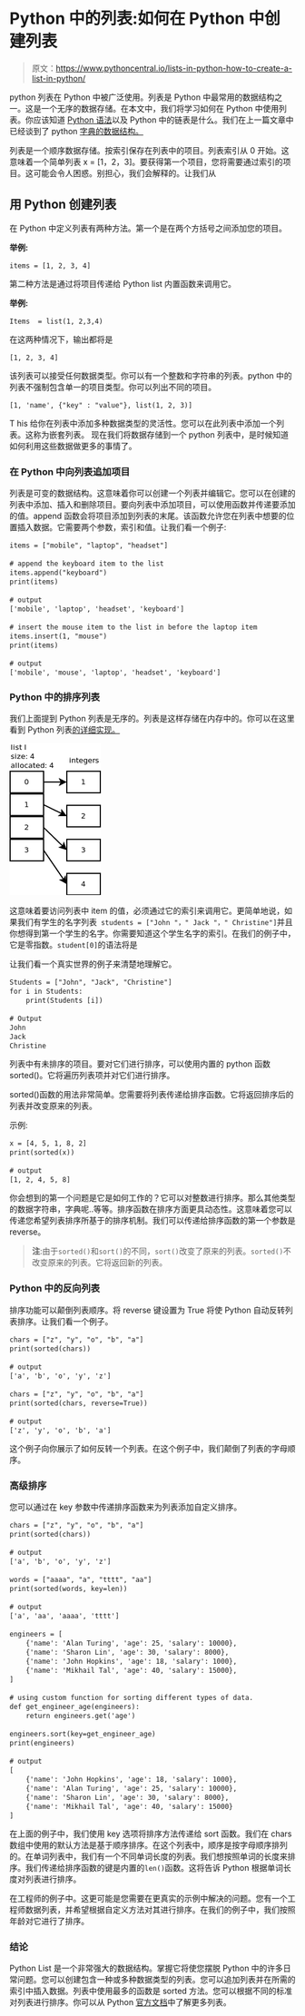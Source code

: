 # Python 中的列表:如何在 Python 中创建列表

> 原文：<https://www.pythoncentral.io/lists-in-python-how-to-create-a-list-in-python/>

python 列表在 Python 中被广泛使用。列表是 Python 中最常用的数据结构之一。这是一个无序的数据存储。在本文中，我们将学习如何在 Python 中使用列表。你应该知道 [Python 语法](https://www.pythoncentral.io/what-is-python-used-for/)以及 Python 中的链表是什么。我们在上一篇文章中已经谈到了 python [字典的数据结构。](https://www.pythoncentral.io/?p=4729&preview=true)

列表是一个顺序数据存储。按索引保存在列表中的项目。列表索引从 0 开始。这意味着一个简单列表 x = [1，2，3]。要获得第一个项目，您将需要通过索引的项目。这可能会令人困惑。别担心，我们会解释的。让我们从

## **用 Python 创建列表**

在 Python 中定义列表有两种方法。第一个是在两个方括号之间添加您的项目。

**举例:**

```
items = [1, 2, 3, 4]
```

第二种方法是通过将项目传递给 Python list 内置函数来调用它。

**举例:**

```
Items  = list(1, 2,3,4)
```

在这两种情况下，输出都将是

```
[1, 2, 3, 4]
```

该列表可以接受任何数据类型。你可以有一个整数和字符串的列表。python 中的列表不强制包含单一的项目类型。你可以列出不同的项目。

```
[1, 'name', {"key" : "value"}, list(1, 2, 3)]
```

T his 给你在列表中添加多种数据类型的灵活性。您可以在此列表中添加一个列表。这称为嵌套列表。 现在我们将数据存储到一个 python 列表中，是时候知道如何利用这些数据做更多的事情了。

### **在 Python 中向列表追加项目**

列表是可变的数据结构。这意味着你可以创建一个列表并编辑它。您可以在创建的列表中添加、插入和删除项目。要向列表中添加项目，可以使用函数并传递要添加的值。append 函数会将项目添加到列表的末尾。该函数允许您在列表中想要的位置插入数据。它需要两个参数，索引和值。让我们看一个例子:

```
items = ["mobile", "laptop", "headset"]

# append the keyboard item to the list 
items.append("keyboard")
print(items)

# output
['mobile', 'laptop', 'headset', 'keyboard']

# insert the mouse item to the list in before the laptop item
items.insert(1, "mouse")
print(items)

# output
['mobile', 'mouse', 'laptop', 'headset', 'keyboard']

```

### **Python 中的排序列表**

我们上面提到 Python 列表是无序的。列表是这样存储在内存中的。你可以在这里看到 Python 列表[的详细实现。](https://stackoverflow.com/questions/3917574/how-is-pythons-list-implemented)

[![mrzxv](img/e7b4d36cadea6aa249cb992653dff908.png)](https://www.pythoncentral.io/wp-content/uploads/2020/12/mrzxv.png)

这意味着要访问列表中 item 的值，必须通过它的索引来调用它。更简单地说，如果我们有学生的名字列表` students = ["John "，" Jack "，" Christine"]`并且你想得到第一个学生的名字。你需要知道这个学生名字的索引。在我们的例子中，它是零指数。`student[0]`的语法将是

让我们看一个真实世界的例子来清楚地理解它。

```
Students = ["John", "Jack", "Christine"]
for i in Students:
    print(Students [i])

# Output
John
Jack
Christine
```

列表中有未排序的项目。要对它们进行排序，可以使用内置的 python 函数 sorted()。它将遍历列表项并对它们进行排序。

sorted()函数的用法非常简单。您需要将列表传递给排序函数。它将返回排序后的列表并改变原来的列表。

示例:

```
x = [4, 5, 1, 8, 2]
print(sorted(x))

# output
[1, 2, 4, 5, 8]
```

你会想到的第一个问题是它是如何工作的？它可以对整数进行排序。那么其他类型的数据字符串，字典呢..等等。排序函数在排序方面更具动态性。这意味着您可以传递您希望列表排序所基于的排序机制。我们可以传递给排序函数的第一个参数是 reverse。

> **注**:由于`sorted()`和`sort()`的不同，`sort()`改变了原来的列表。`sorted()`不改变原来的列表。它将返回新的列表。

### **Python 中的反向列表**

排序功能可以颠倒列表顺序。将 reverse 键设置为 True 将使 Python 自动反转列表排序。让我们看一个例子。

```
chars = ["z", "y", "o", "b", "a"]
print(sorted(chars)) 

# output
['a', 'b', 'o', 'y', 'z'] 

chars = ["z", "y", "o", "b", "a"]
print(sorted(chars, reverse=True)) 

# output
['z', 'y', 'o', 'b', 'a']

```

这个例子向你展示了如何反转一个列表。在这个例子中，我们颠倒了列表的字母顺序。

### **高级排序**

您可以通过在 key 参数中传递排序函数来为列表添加自定义排序。

```
chars = ["z", "y", "o", "b", "a"]
print(sorted(chars))

# output
['a', 'b', 'o', 'y', 'z']

words = ["aaaa", "a", "tttt", "aa"]
print(sorted(words, key=len))

# output
['a', 'aa', 'aaaa', 'tttt']

engineers = [
    {'name': 'Alan Turing', 'age': 25, 'salary': 10000},
    {'name': 'Sharon Lin', 'age': 30, 'salary': 8000},
    {'name': 'John Hopkins', 'age': 18, 'salary': 1000},
    {'name': 'Mikhail Tal', 'age': 40, 'salary': 15000},
]

# using custom function for sorting different types of data.
def get_engineer_age(engineers):
    return engineers.get('age')

engineers.sort(key=get_engineer_age)
print(engineers)

# output
[
    {'name': 'John Hopkins', 'age': 18, 'salary': 1000},
    {'name': 'Alan Turing', 'age': 25, 'salary': 10000},
    {'name': 'Sharon Lin', 'age': 30, 'salary': 8000},
    {'name': 'Mikhail Tal', 'age': 40, 'salary': 15000}
]

```

在上面的例子中，我们使用 key 选项将排序方法传递给 sort 函数。我们在 chars 数组中使用的默认方法是基于顺序排序。在这个列表中，顺序是按字母顺序排列的。在单词列表中，我们有一个不同单词长度的列表。我们想按照单词的长度来排序。我们传递给排序函数的键是内置的`len()`函数。这将告诉 Python 根据单词长度对列表进行排序。

在工程师的例子中。这更可能是您需要在更真实的示例中解决的问题。您有一个工程师数据列表，并希望根据自定义方法对其进行排序。在我们的例子中，我们按照年龄对它进行了排序。

### **结论**

Python List 是一个非常强大的数据结构。掌握它将使您摆脱 Python 中的许多日常问题。您可以创建包含一种或多种数据类型的列表。您可以追加列表并在所需的索引中插入数据。列表中使用最多的函数是 sorted 方法。您可以根据不同的标准对列表进行排序。你可以从 Python [官方文档](https://docs.python.org/3/tutorial/datastructures.html)中了解更多列表。